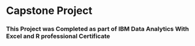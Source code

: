 # Capstone Project
### This Project was Completed as part of IBM Data Analytics With Excel and R professional Certificate
## 
